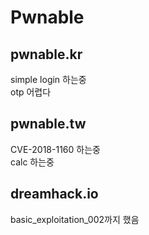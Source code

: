 # Pwnable
<h2>pwnable.kr</h2>
simple login 하는중<br>
otp 어렵다

<h2>pwnable.tw</h2>
CVE-2018-1160 하는중<br>
calc 하는중

<h2>dreamhack.io</h2>
basic_exploitation_002까지 했음
